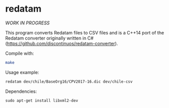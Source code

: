 # redatam

*WORK IN PROGRESS*

This program converts Redatam files to CSV files and is a C++14 port of the Redatam converter originally written in C# (https://github.com/discontinuos/redatam-converter).

Compile with:

```bash
make
```

Usage example:

```bash
redatam dev/chile/BaseOrg16/CPV2017-16.dic dev/chile-csv
```

Dependencies:

```
sudo apt-get install libxml2-dev
```